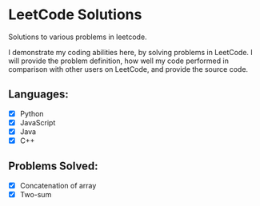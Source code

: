 # LeetCode Solutions

Solutions to various problems in leetcode.

I demonstrate my coding abilities here, by solving problems in LeetCode. I will provide the problem definition, how well my code performed in comparison with other users on LeetCode, and provide the source code.

## Languages:

- [x] Python
- [x] JavaScript
- [x] Java
- [x] C++

## Problems Solved:

- [x] Concatenation of array
- [x] Two-sum
